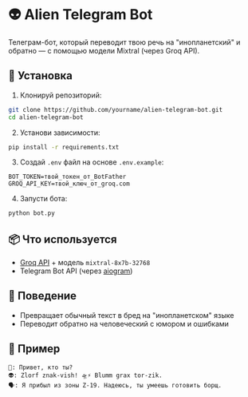 # 👽 Alien Telegram Bot

Телеграм-бот, который переводит твою речь на "инопланетский" и обратно — с помощью модели Mixtral (через Groq API).

## 🚀 Установка

1. Клонируй репозиторий:
```bash
git clone https://github.com/yourname/alien-telegram-bot.git
cd alien-telegram-bot
```

2. Установи зависимости:
```bash
pip install -r requirements.txt
```

3. Создай `.env` файл на основе `.env.example`:
```env
BOT_TOKEN=твой_токен_от_BotFather
GROQ_API_KEY=твой_ключ_от_groq.com
```

4. Запусти бота:
```bash
python bot.py
```

## 📦 Что используется
- [Groq API](https://console.groq.com/) + модель `mixtral-8x7b-32768`
- Telegram Bot API (через [aiogram](https://docs.aiogram.dev/))

## 🧠 Поведение
- Превращает обычный текст в бред на "инопланетском" языке
- Переводит обратно на человеческий с юмором и ошибками

## 📸 Пример
```text
👤: Привет, кто ты?
👽: Zlorf znak-vish! 🛸⚡️ Blumm grax tor-zik.
🗣: Я прибыл из зоны Z-19. Надеюсь, ты умеешь готовить борщ.
```
